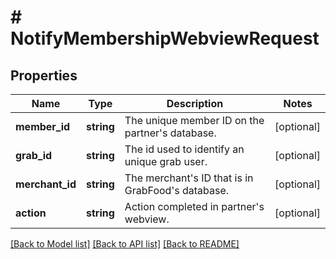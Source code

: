 # # NotifyMembershipWebviewRequest

## Properties

Name | Type | Description | Notes
------------ | ------------- | ------------- | -------------
**member_id** | **string** | The unique member ID on the partner&#39;s database. | [optional]
**grab_id** | **string** | The id used to identify an unique grab user. | [optional]
**merchant_id** | **string** | The merchant&#39;s ID that is in GrabFood&#39;s database. | [optional]
**action** | **string** | Action completed in partner&#39;s webview. | [optional]

[[Back to Model list]](../../README.md#models) [[Back to API list]](../../README.md#endpoints) [[Back to README]](../../README.md)
